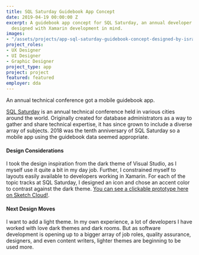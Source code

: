 ```yaml
---
title: SQL Saturday Guidebook App Concept
date: 2019-04-19 00:00:00 Z
excerpt: A guidebook app concept for SQL Saturday, an annual developer conference,
  designed with Xamarin development in mind.
images:
- "/assets/projects/app-sql-saturday-guidebook-concept-designed-by-isral-duke.jpg"
project_roles:
- UX Designer
- UI Designer
- Graphic Designer
project_type: app
project: project
featured: featured
employer: dda
---
```


<p>An annual technical conference got a mobile guidebook app.</p>
<p><a href="https://www.sqlsaturday.com/default.aspx" target="_blank">SQL Saturday</a> is an annual technical conference held in various cities around the world. Originally created for database administrators as a way to gather and share technical expertise, it has since grown to include a diverse array of subjects. 2018 was the tenth anniversary of SQL Saturday so a mobile app using the guidebook data seemed appropriate.</p>
<h4>Design Considerations</h4>
<p>I took the design inspiration from the dark theme of Visual Studio, as I myself use it quite a bit in my day job. Further, I constrained myself to layouts easily available to developers working in Xamarin. For each of the topic tracks at SQL Saturday, I designed an icon and chose an accent color to contrast against the dark theme. <a href="https://sketch.cloud/s/DL0Dk/all/screens/launch/play" target="_blank">You can see a clickable prototype here on Sketch Cloud!</a>.
</p>
<h4>Next Design Moves</h4>
<p>I want to add a light theme. In my own experience, a lot of developers I have worked with love dark themes and dark rooms. But as software development is opening up to a bigger array of job roles, quality assurance, designers, and even content writers, lighter themes are beginning to be used more. </p>